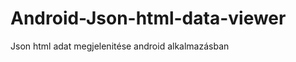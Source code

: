 Android-Json-html-data-viewer
=============================

Json html adat megjelenitése android alkalmazásban
